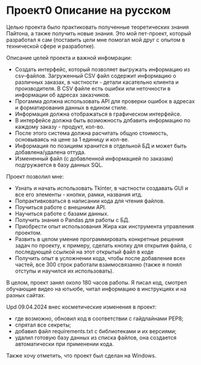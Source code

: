 # Проект0 Описание на русском

Целью проекта было практиковать полученные теоретических знания Пайтона, а также получить новые знания.
Это мой пет-проект, который разработал я сам (поставить цели мне помогал мой друг с опытом в технической сфере и разработке).

Описание целей проекта и важной инфомрации:
- Создать интерфейс, который позволяет выгружать информацию из csv-файлов. 
Загруженный CSV файл содержит информацию о различных заказах, в частности - детали касательно клиента и производителя.
В CSV файле есть ошибки или неточности в информации об адресах заказчиков.
- Прогамма должна использовать API для проверки ошибок в адресах и форматирования данных в едином стиле.
- Информация должна отображаться в графическом интерфейсе.
- В интерфейсе должна быть возможность длбавить информацию по каждому заказу - продукт, кол-во.
- После этого система должна расчитать общую стоимость, основываясь на цене за 1 единицу и кол-ве.
- Информация по позициям хранится в отдельной БД и может быть добавлена/удалена оттуда.
- Измененный файл (с добавленной информацией по заказам) подгружается в базу данных SQL.

Проект позволил мне:
- Узнать и начать использовать Tkinter, в частности создавать GUI и все его элементы - кнопки, рамки, названия итд.
- Попрактивковаться в написании кода для чтения файлов.
- Поучиться работе с внешними API.
- Научиться работе с базами данных.
- Получить знания о Pandas для работы с БД.
- Приобрести опыт использования Жира как инструмента управления проектом.
- Развить в целом умение программировать конкретные решения задач по проекту, к примеру, сделать кнопку для открытия файла, с последующей ссылкой на этот открытый файл в коде
- Получить опыт в усложнении кода, чтобы после добавления всех частей, все 300 строк работали взаимосвязанно (также я понял отступы и научился их использовать).

В целом, проект занял около 180 часов работы. Я писал код, смотрел обучающие видео на ютьюбе, читал информацию в инструкциях и на разных сайтах.

Upd 09.04.2024 внес косметические изменения в проект: 
- где возможно, обновил код в соответствии с гайдлайнами PEP8;
- спрятал все секреты;
- добавил файл requirements.txt с библиотеками и их версиями;
- удалил готовую базу данных из списка файлов, она создается автоматически при применении кода.

Также хочу отметить, что проект был сделан на Windows.

